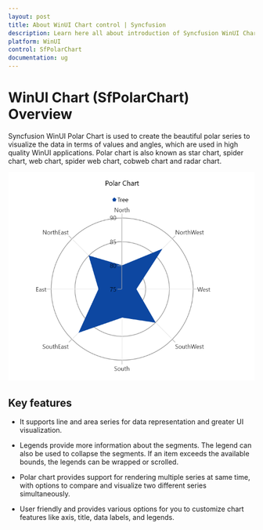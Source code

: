 ```yaml
---
layout: post
title: About WinUI Chart control | Syncfusion
description: Learn here all about introduction of Syncfusion WinUI Chart (SfPolarChart) control with key features and more.
platform: WinUI
control: SfPolarChart
documentation: ug
---
```


# WinUI Chart (SfPolarChart) Overview

Syncfusion WinUI Polar Chart is used to create the beautiful polar series to visualize the data in terms of values and angles, which are used in high quality WinUI applications. Polar chart is also known as star chart, spider chart, web chart, spider web chart, cobweb chart and radar chart.

![Polar Chart in WinUI Chart](Getting-Started_Images/winui_polar_chart.png)

## Key features

* It supports line and area series for data representation and greater UI visualization.

* Legends provide more information about the segments. The legend can also be used to collapse the segments. If an item exceeds the available bounds, the legends can be wrapped or scrolled.

* Polar chart provides support for rendering multiple series at same time, with options to compare and visualize two different series simultaneously.

* User friendly and provides various options for you to customize chart features like axis, title, data labels, and legends.

